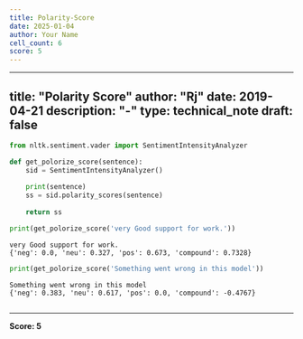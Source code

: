 ```yaml
---
title: Polarity-Score
date: 2025-01-04
author: Your Name
cell_count: 6
score: 5
---
```


---
title: "Polarity Score"
author: "Rj"
date: 2019-04-21
description: "-"
type: technical_note
draft: false
---

```python
from nltk.sentiment.vader import SentimentIntensityAnalyzer
```


```python
def get_polorize_score(sentence):
    sid = SentimentIntensityAnalyzer()
    
    print(sentence)
    ss = sid.polarity_scores(sentence)
    
    return ss
```


```python
print(get_polorize_score('very Good support for work.'))
```

    very Good support for work.
    {'neg': 0.0, 'neu': 0.327, 'pos': 0.673, 'compound': 0.7328}



```python
print(get_polorize_score('Something went wrong in this model'))
```

    Something went wrong in this model
    {'neg': 0.383, 'neu': 0.617, 'pos': 0.0, 'compound': -0.4767}



```python

```


---
**Score: 5**
